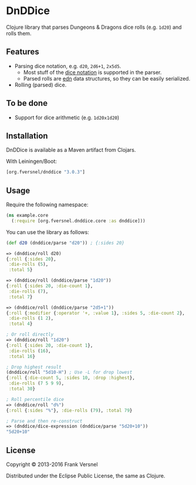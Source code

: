 # DnDDice

Clojure library that parses Dungeons & Dragons dice rolls (e.g. `1d20`)
and rolls them.

## Features

* Parsing dice notation, e.g. `d20`, `2d6+1`, `2x5d5`.
	* Most stuff of the [dice
	  notation](http://en.wikipedia.org/wiki/Dice_notation) is supported in
	  the parser.
	* Parsed rolls are [edn](https://github.com/edn-format/edn) data
	  structures, so they can be easily serialized.
* Rolling (parsed) dice.

## To be done

* Support for dice arithmetic (e.g. `1d20x1d20`)

## Installation

DnDDice is available as a Maven artifact from Clojars.

With Leiningen/Boot:

```clojure
[org.fversnel/dnddice "3.0.3"]
```

## Usage

Require the following namespace:

```clojure
(ns example.core
  (:require [org.fversnel.dnddice.core :as dnddice]))
```

You can use the library as follows:

```clojure
(def d20 (dnddice/parse "d20")) ; {:sides 20}

=> (dnddice/roll d20)
{:roll {:sides 20},
 :die-rolls (5),
 :total 5}

=> (dnddice/roll (dnddice/parse "1d20"))
{:roll {:sides 20, :die-count 1},
 :die-rolls (7),
 :total 7}

=> (dnddice/roll (dnddice/parse "2d5+1"))
{:roll {:modifier {:operator '+, :value 1}, :sides 5, :die-count 2},
 :die-rolls (1 2),
 :total 4}

; Or roll directly
=> (dnddice/roll "1d20")
{:roll {:sides 20, :die-count 1},
 :die-rolls (16),
 :total 16}

; Drop highest result
(dnddice/roll "5d10-H") ; Use -L for drop lowest
{:roll {:die-count 5, :sides 10, :drop :highest},
 :die-rolls (7 5 9 9),
 :total 30}

; Roll percentile dice
=> (dnddice/roll "d%")
{:roll {:sides "%"}, :die-rolls (79), :total 79}

; Parse and then re-construct
=> (dnddice/dice-expression (dnddice/parse "5d20+10"))
"5d20+10"
```

## License

Copyright © 2013-2016 Frank Versnel

Distributed under the Eclipse Public License, the same as Clojure.
